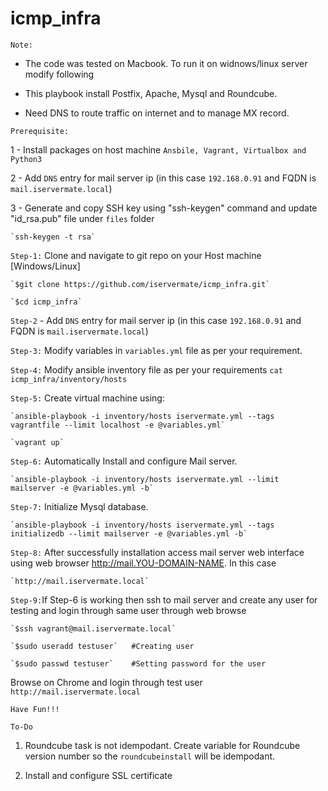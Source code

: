 # icmp_infra

`Note:` 
- The code was tested on Macbook. To run it on widnows/linux server modify following
        
- This playbook install Postfix, Apache, Mysql and Roundcube. 
       
- Need DNS to route traffic on internet and to manage MX record.  

`Prerequisite:` 
  
  1 - Install packages on host machine `Ansbile, Vagrant, Virtualbox and Python3`
  
  2 - Add `DNS` entry for mail server ip (in this case `192.168.0.91` and FQDN is `mail.iservermate.local`) 
  
  3 - Generate and copy SSH key using "ssh-keygen" command and update "id_rsa.pub" file under `files` folder 
		
	`ssh-keygen -t rsa`
  
`Step-1:` Clone and navigate to git repo on your Host machine [Windows/Linux]
           
	`$git clone https://github.com/iservermate/icmp_infra.git`
           
	`$cd icmp_infra`

`Step-2` - Add `DNS` entry for mail server ip (in this case `192.168.0.91` and FQDN is `mail.iservermate.local`) 

`Step-3:` Modify variables in `variables.yml` file as per your requirement. 

`Step-4:` Modify ansible inventory file as per your requirements `cat icmp_infra/inventory/hosts`

`Step-5:` Create virtual machine using:
           
	`ansible-playbook -i inventory/hosts iservermate.yml --tags vagrantfile --limit localhost -e @variables.yml`
           
	`vagrant up`

`Step-6:` Automatically Install and configure Mail server.
          
	`ansible-playbook -i inventory/hosts iservermate.yml --limit mailserver -e @variables.yml -b`

`Step-7:` Initialize Mysql database.

	`ansible-playbook -i inventory/hosts iservermate.yml --tags initializedb --limit mailserver -e @variables.yml -b`

`Step-8:` After successfully installation access mail server web interface using web browser  http://mail.YOU-DOMAIN-NAME. In this case

	`http://mail.iservermate.local`

`Step-9:`If Step-6 is working then ssh to mail server and  create any user for testing and login through same user through web browse
	
	`$ssh vagrant@mail.iservermate.local`
	          
	`$sudo useradd testuser`   #Creating user
        	  
	`$sudo passwd testuser`    #Setting password for the user
	          
Browse on Chrome and login through test user `http://mail.iservermate.local`

`Have Fun!!!`

`To-Do`
1. Roundcube task is not idempodant. Create variable for Roundcube version number so the `roundcubeinstall` will be idempodant. 
	
2. Install and configure SSL certificate
